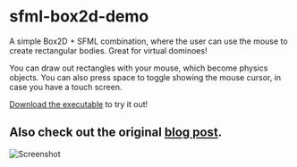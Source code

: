sfml-box2d-demo
===============

A simple Box2D + SFML combination, where the user can use the mouse to create rectangular bodies. Great for virtual dominoes!

You can draw out rectangles with your mouse, which become physics objects. You can also press space to toggle showing the mouse cursor, in case you have a touch screen.

[Download the executable](https://github.com/dag10/sfml-box2d-demo/releases/tag/v1.0) to try it out!

Also check out the original [blog post](http://minipenguin.com/?p=582).
---

![Screenshot](http://minipenguin.com/wp-content/uploads/2011/12/sfml_box2d_test_screenshot_dominoes_small.png)
